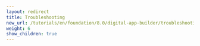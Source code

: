```yaml
---
layout: redirect
title: Troubleshooting
new_url: /tutorials/en/foundation/8.0/digital-app-builder/troubleshooting/
weight: 6
show_children: true
---
```

